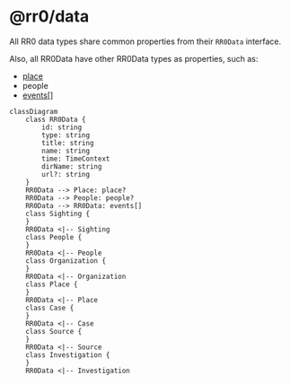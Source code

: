 # @rr0/data

All RR0 data types share common properties from their `RR0Data` interface.

Also, all RR0Data have other RR0Data types as properties, such as:

- [place](https://github.com/RR0/place)
- people
- [events[]](src/event/README.md)

```mermaid
classDiagram
    class RR0Data {
        id: string
        type: string
        title: string
        name: string
        time: TimeContext
        dirName: string
        url?: string
    }
    RR0Data --> Place: place?
    RR0Data --> People: people?
    RR0Data --> RR0Data: events[]
    class Sighting {
    }
    RR0Data <|-- Sighting
    class People {
    }
    RR0Data <|-- People
    class Organization {
    }
    RR0Data <|-- Organization
    class Place {
    }
    RR0Data <|-- Place
    class Case {
    }
    RR0Data <|-- Case
    class Source {
    }
    RR0Data <|-- Source
    class Investigation {
    }
    RR0Data <|-- Investigation
```
